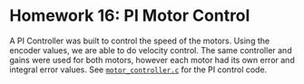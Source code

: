 # Homework 16: PI Motor Control
A PI Controller was built to control the speed of the motors. Using the encoder values, we are able to do velocity control. The same controller and gains were used for both motors, however each motor had its own error and integral error values. See [`motor_controller.c`](hw16_code/firmware/src/motor_control.c) for the PI control code.
